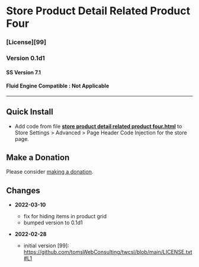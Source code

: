 # Store Product Detail Related Product Four

### [License][99]

### Version 0.1d1

#### SS Version 7.1

#### Fluid Engine Compatible : Not Applicable

---

## Quick Install

* Add code from file
  **[store product detail related product four.html](store%20product%20detail%20related%20product%20four.html#L1)**
  to Store Settings > Advanced > Page Header Code Injection for the store page.
  
## Make a Donation

Please consider
[making a donation](https://github.com/tomsWebConsulting/twcsl#make-a-donation).

## Changes

* **2022-03-10**

  * fix for hiding items in product grid
  * bumped version to 0.1d1
  
* **2022-02-28**

  * initial version
[99]: https://github.com/tomsWebConsulting/twcsl/blob/main/LICENSE.txt#L1
